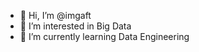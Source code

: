 - 👋 Hi, I’m @imgaft
- 👀 I’m interested in Big Data
- 🌱 I’m currently learning Data Engineering


<!---
imgaft/imgaft is a ✨ special ✨ repository because its `README.md` (this file) appears on your GitHub profile.
You can click the Preview link to take a look at your changes.
--->
